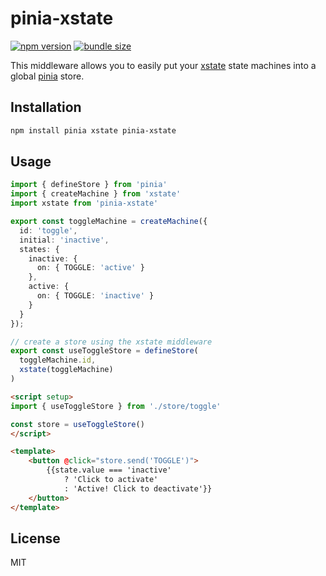 # pinia-xstate

[![npm version](https://badge.fury.io/js/pinia-xstate.svg)](https://badge.fury.io/js/pinia-xstate)
[![bundle size](https://badgen.net/bundlephobia/minzip/pinia-xstate)](https://bundlephobia.com/result?p=pinia-xstate)

This middleware allows you to easily put your [xstate](https://github.com/statelyai/xstate) state machines into a global [pinia](https://pinia.esm.dev/) store.

## Installation

```bash
npm install pinia xstate pinia-xstate
```

## Usage

```ts
import { defineStore } from 'pinia'
import { createMachine } from 'xstate'
import xstate from 'pinia-xstate'

export const toggleMachine = createMachine({
  id: 'toggle',
  initial: 'inactive',
  states: {
    inactive: {
      on: { TOGGLE: 'active' }
    },
    active: {
      on: { TOGGLE: 'inactive' }
    }
  }
});

// create a store using the xstate middleware
export const useToggleStore = defineStore(
  toggleMachine.id,
  xstate(toggleMachine)
)
```

```html
<script setup>
import { useToggleStore } from './store/toggle'

const store = useToggleStore()
</script>

<template>
    <button @click="store.send('TOGGLE')">
        {{state.value === 'inactive'
            ? 'Click to activate'
            : 'Active! Click to deactivate'}}
    </button>
</template>
```

## License

MIT
